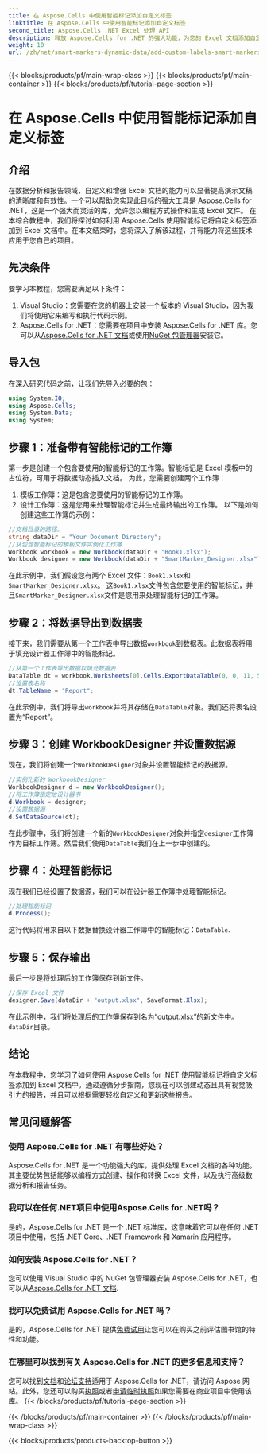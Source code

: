 ```yaml
---
title: 在 Aspose.Cells 中使用智能标记添加自定义标签
linktitle: 在 Aspose.Cells 中使用智能标记添加自定义标签
second_title: Aspose.Cells .NET Excel 处理 API
description: 释放 Aspose.Cells for .NET 的强大功能，为您的 Excel 文档添加自定义标签和智能标记。按照此分步教程创建动态、视觉上有吸引力的报告。
weight: 10
url: /zh/net/smart-markers-dynamic-data/add-custom-labels-smart-markers/
---
```


{{< blocks/products/pf/main-wrap-class >}}
{{< blocks/products/pf/main-container >}}
{{< blocks/products/pf/tutorial-page-section >}}

# 在 Aspose.Cells 中使用智能标记添加自定义标签

## 介绍
在数据分析和报告领域，自定义和增强 Excel 文档的能力可以显著提高演示文稿的清晰度和有效性。一个可以帮助您实现此目标的强大工具是 Aspose.Cells for .NET，这是一个强大而灵活的库，允许您以编程方式操作和生成 Excel 文件。
在本综合教程中，我们将探讨如何利用 Aspose.Cells 使用智能标记将自定义标签添加到 Excel 文档中。在本文结束时，您将深入了解该过程，并有能力将这些技术应用于您自己的项目。
## 先决条件
要学习本教程，您需要满足以下条件：
1. Visual Studio：您需要在您的机器上安装一个版本的 Visual Studio，因为我们将使用它来编写和执行代码示例。
2.  Aspose.Cells for .NET：您需要在项目中安装 Aspose.Cells for .NET 库。您可以从[Aspose.Cells for .NET 文档](https://reference.aspose.com/cells/net/)或使用[NuGet 包管理器](https://www.nuget.org/packages/Aspose.Cells/)安装它。
## 导入包
在深入研究代码之前，让我们先导入必要的包：
```csharp
using System.IO;
using Aspose.Cells;
using System.Data;
using System;
```
## 步骤 1：准备带有智能标记的工作簿
第一步是创建一个包含要使用的智能标记的工作簿。智能标记是 Excel 模板中的占位符，可用于将数据动态插入文档。
为此，您需要创建两个工作簿：
1. 模板工作簿：这是包含您要使用的智能标记的工作簿。
2. 设计工作簿：这是您用来处理智能标记并生成最终输出的工作簿。
以下是如何创建这些工作簿的示例：
```csharp
//文档目录的路径。
string dataDir = "Your Document Directory";
//从包含智能标记的模板文件实例化工作簿
Workbook workbook = new Workbook(dataDir + "Book1.xlsx");
Workbook designer = new Workbook(dataDir + "SmartMarker_Designer.xlsx");
```
在此示例中，我们假设您有两个 Excel 文件：`Book1.xlsx`和`SmartMarker_Designer.xlsx`。 这`Book1.xlsx`文件包含您要使用的智能标记，并且`SmartMarker_Designer.xlsx`文件是您用来处理智能标记的工作簿。
## 步骤 2：将数据导出到数据表
接下来，我们需要从第一个工作表中导出数据`workbook`到数据表。此数据表将用于填充设计器工作簿中的智能标记。
```csharp
//从第一个工作表导出数据以填充数据表
DataTable dt = workbook.Worksheets[0].Cells.ExportDataTable(0, 0, 11, 5, true);
//设置表名称
dt.TableName = "Report";
```
在此示例中，我们将导出`workbook`并将其存储在`DataTable`对象。我们还将表名设置为“Report”。
## 步骤 3：创建 WorkbookDesigner 并设置数据源
现在，我们将创建一个`WorkbookDesigner`对象并设置智能标记的数据源。
```csharp
//实例化新的 WorkbookDesigner
WorkbookDesigner d = new WorkbookDesigner();
//将工作簿指定给设计器书
d.Workbook = designer;
//设置数据源
d.SetDataSource(dt);
```
在此步骤中，我们将创建一个新的`WorkbookDesigner`对象并指定`designer`工作簿作为目标工作簿。然后我们使用`DataTable`我们在上一步中创建的。
## 步骤 4：处理智能标记
现在我们已经设置了数据源，我们可以在设计器工作簿中处理智能标记。
```csharp
//处理智能标记
d.Process();
```
这行代码将用来自以下数据替换设计器工作簿中的智能标记：`DataTable`.
## 步骤 5：保存输出
最后一步是将处理后的工作簿保存到新文件。
```csharp
//保存 Excel 文件
designer.Save(dataDir + "output.xlsx", SaveFormat.Xlsx);
```
在此示例中，我们将处理后的工作簿保存到名为“output.xlsx”的新文件中。`dataDir`目录。
## 结论
在本教程中，您学习了如何使用 Aspose.Cells for .NET 使用智能标记将自定义标签添加到 Excel 文档中。通过遵循分步指南，您现在可以创建动态且具有视觉吸引力的报告，并且可以根据需要轻松自定义和更新这些报告。
## 常见问题解答
### 使用 Aspose.Cells for .NET 有哪些好处？
Aspose.Cells for .NET 是一个功能强大的库，提供处理 Excel 文档的各种功能。其主要优势包括能够以编程方式创建、操作和转换 Excel 文件，以及执行高级数据分析和报告任务。
### 我可以在任何.NET项目中使用Aspose.Cells for .NET吗？
是的，Aspose.Cells for .NET 是一个 .NET 标准库，这意味着它可以在任何 .NET 项目中使用，包括 .NET Core、.NET Framework 和 Xamarin 应用程序。
### 如何安装 Aspose.Cells for .NET？
您可以使用 Visual Studio 中的 NuGet 包管理器安装 Aspose.Cells for .NET，也可以从[Aspose.Cells for .NET 文档](https://reference.aspose.com/cells/net/).
### 我可以免费试用 Aspose.Cells for .NET 吗？
是的，Aspose.Cells for .NET 提供[免费试用](https://releases.aspose.com/)让您可以在购买之前评估图书馆的特性和功能。
### 在哪里可以找到有关 Aspose.Cells for .NET 的更多信息和支持？
您可以找到[文档](https://reference.aspose.com/cells/net/)和[论坛支持](https://forum.aspose.com/c/cells/9)适用于 Aspose.Cells for .NET，请访问 Aspose 网站。此外，您还可以购买[执照](https://purchase.aspose.com/buy)或者[申请临时执照](https://purchase.aspose.com/temporary-license/)如果您需要在商业项目中使用该库。
{{< /blocks/products/pf/tutorial-page-section >}}

{{< /blocks/products/pf/main-container >}}
{{< /blocks/products/pf/main-wrap-class >}}

{{< blocks/products/products-backtop-button >}}
